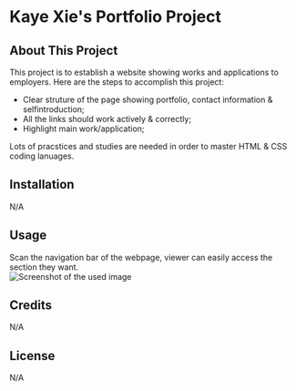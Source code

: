 # Kaye Xie's Portfolio Project

## About This Project
This project is to establish a website showing works and applications to employers.
Here are the steps to accomplish this project: 
  - Clear struture of the page showing portfolio, contact information & selfintroduction;
  - All the links should work actively & correctly;
  - Highlight main work/application;

Lots of pracstices and studies are needed in order to master HTML & CSS coding lanuages.
      
## Installation
N/A

## Usage
Scan the navigation bar of the webpage, viewer can easily access the section they want.  
![Screenshot of the used image](assets/img/screencapture-file-Users-kayexie-Desktop-new-module-two-challenge-index-html-2022-09-14-16_23_44.png)  

## Credits
N/A

## License
N/A